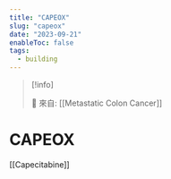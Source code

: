 ```yaml
---
title: "CAPEOX"
slug: "capeox"
date: "2023-09-21"
enableToc: false
tags:
  - building
---
```


> [!info]
>
> 🌱 來自: [[Metastatic Colon Cancer]]

# CAPEOX

[[Capecitabine]]

